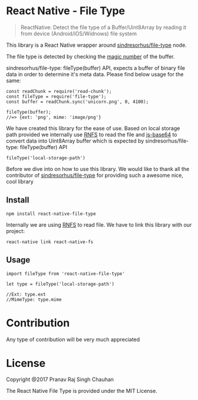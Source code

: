 # React Native - File Type

> ReactNative: Detect the file type of a Buffer/Uint8Array by reading it from
> device (Android/iOS/Widnows) file system

This library is a React Native wrapper around
[sindresorhus/file-type](https://github.com/sindresorhus/file-type) node.

The file type is detected by checking the
[magic number](<http://en.wikipedia.org/wiki/Magic_number_(programming)#Magic_numbers_in_files>)
of the buffer.

sindresorhus/file-type: fileType(buffer) API, expects a buffer of binary file
data in order to determine it's meta data. Please find below usage for the same:

```
const readChunk = require('read-chunk');
const fileType = require('file-type');
const buffer = readChunk.sync('unicorn.png', 0, 4100);

fileType(buffer);
//=> {ext: 'png', mime: 'image/png'}
```

We have created this library for the ease of use. Based on local storage path
provided we internally use [RNFS](https://github.com/itinance/react-native-fs)
to read the file and [js-base64](https://github.com/dankogai/js-base64) to
convert data into Uint8Array buffer which is expected by sindresorhus/file-type:
fileType(buffer) API

```
fileType('local-storage-path')
```

Before we dive into on how to use this library. We would like to thank all the
contributor of
[sindresorhus/file-type](https://github.com/sindresorhus/file-type) for
providing such a awesome nice, cool library

## Install

```
npm install react-native-file-type
```

Internally we are using [RNFS](https://github.com/itinance/react-native-fs) to
read file. We have to link this library with our project:

```
react-native link react-native-fs
```

## Usage

```
import fileType from 'react-native-file-type'

let type = fileType('local-storage-path')

//Ext: type.ext
//MimeType: type.mime
```

# Contribution

Any type of contribution will be very much appreciated

# License

Copyright @2017 Pranav Raj Singh Chauhan

The React Native File Type is provided under the MIT License.
